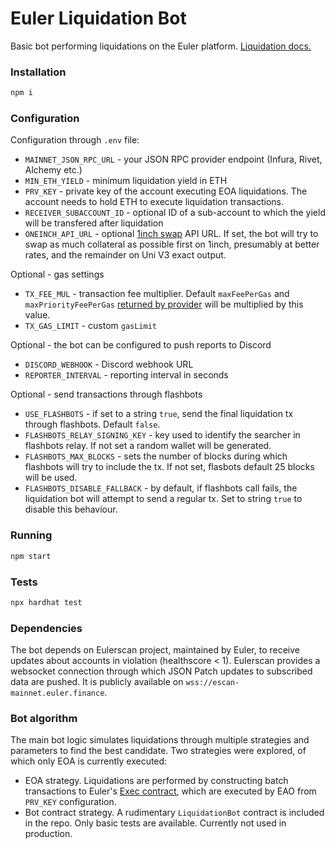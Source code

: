# Euler Liquidation Bot

Basic bot performing liquidations on the Euler platform. [Liquidation docs.](https://docs.euler.finance/getting-started/white-paper#liquidations)

### Installation

```bash
npm i
```

### Configuration

Configuration through `.env` file:

- `MAINNET_JSON_RPC_URL` - your JSON RPC provider endpoint (Infura, Rivet, Alchemy etc.)
- `MIN_ETH_YIELD` - minimum liquidation yield in ETH
- `PRV_KEY` - private key of the account executing EOA liquidations. The account needs to hold ETH to execute liquidation transactions.
- `RECEIVER_SUBACCOUNT_ID` - optional ID of a sub-account to which the yield will be transfered after liquidation
- `ONEINCH_API_URL` - optional [1inch swap](https://docs.1inch.io/docs/aggregation-protocol/api/swap-params) API URL. If set, the bot will try to swap as much collateral as possible first on 1inch, presumably at better rates, and the remainder on Uni V3 exact output.

Optional - gas settings
- `TX_FEE_MUL` - transaction fee multiplier. Default `maxFeePerGas` and `maxPriorityFeePerGas` [returned by provider](https://docs.ethers.io/v5/api/providers/provider/#Provider-getFeeData) will be multiplied by this value.
- `TX_GAS_LIMIT` - custom `gasLimit`

Optional - the bot can be configured to push reports to Discord
- `DISCORD_WEBHOOK` - Discord webhook URL
- `REPORTER_INTERVAL` - reporting interval in seconds

Optional - send transactions through flashbots
- `USE_FLASHBOTS` - if set to a string `true`, send the final liquidation tx through flashbots. Default `false`.
- `FLASHBOTS_RELAY_SIGNING_KEY` - key used to identify the searcher in flashbots relay. If not set a random wallet will be generated.
- `FLASHBOTS_MAX_BLOCKS` - sets the number of blocks during which flashbots will try to include the tx. If not set, flasbots default 25 blocks will be used.
- `FLASHBOTS_DISABLE_FALLBACK` - by default, if flashbots call fails, the liquidation bot will attempt to send a regular tx. Set to string `true` to disable this behaviour.

### Running

```bash
npm start
```

### Tests

```bash
npx hardhat test
```

### Dependencies

The bot depends on Eulerscan project, maintained by Euler, to receive updates about accounts in violation (healthscore < 1). Eulerscan provides a websocket connection through which JSON Patch updates to subscribed data are pushed. It is publicly available on `wss://escan-mainnet.euler.finance`.

### Bot algorithm

The main bot logic simulates liquidations through multiple strategies and parameters to find the best candidate. Two strategies were explored, of which only EOA is currently executed:

- EOA strategy. Liquidations are performed by constructing batch transactions to Euler's [Exec contract](https://github.com/euler-xyz/euler-contracts/blob/master/contracts/modules/Exec.sol), which are executed by EAO from `PRV_KEY` configuration.
- Bot contract strategy. A rudimentary `LiquidationBot` contract is included in the repo. Only basic tests are available. Currently not used in production.
